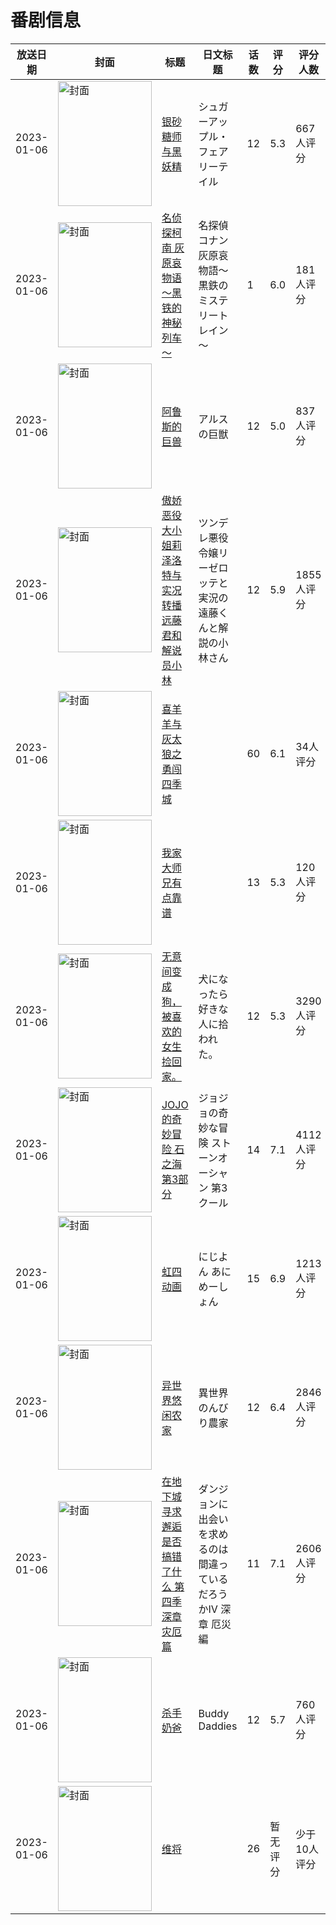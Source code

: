 # 番剧信息

|放送日期|封面|标题|日文标题|话数|评分|评分人数|
|---|---|---|---|---|---|---|
|2023-01-06|<img src="https://lain.bgm.tv/pic/cover/c/cf/70/351373_15yYP.jpg" alt="封面" style="width:150px;height:200px;object-fit:cover;">|[银砂糖师与黑妖精](https://bangumi.tv/subject/351373)|シュガーアップル・フェアリーテイル|12|5.3|667人评分|
|2023-01-06|<img src="https://lain.bgm.tv/pic/cover/c/ec/e7/410166_G6NCY.jpg" alt="封面" style="width:150px;height:200px;object-fit:cover;">|[名侦探柯南 灰原哀物语～黑铁的神秘列车～](https://bangumi.tv/subject/410166)|名探偵コナン 灰原哀物語～黒鉄のミステリートレイン～|1|6.0|181人评分|
|2023-01-06|<img src="https://lain.bgm.tv/pic/cover/c/86/f8/403020_IDDVV.jpg" alt="封面" style="width:150px;height:200px;object-fit:cover;">|[阿鲁斯的巨兽](https://bangumi.tv/subject/403020)|アルスの巨獣|12|5.0|837人评分|
|2023-01-06|<img src="https://lain.bgm.tv/pic/cover/c/db/31/363308_461Oh.jpg" alt="封面" style="width:150px;height:200px;object-fit:cover;">|[傲娇恶役大小姐莉泽洛特与实况转播远藤君和解说员小林](https://bangumi.tv/subject/363308)|ツンデレ悪役令嬢リーゼロッテと実況の遠藤くんと解説の小林さん|12|5.9|1855人评分|
|2023-01-06|<img src="https://lain.bgm.tv/pic/cover/c/0f/be/411253_9Bsz2.jpg" alt="封面" style="width:150px;height:200px;object-fit:cover;">|[喜羊羊与灰太狼之勇闯四季城](https://bangumi.tv/subject/411253)||60|6.1|34人评分|
|2023-01-06|<img src="https://lain.bgm.tv/pic/cover/c/81/e1/325329_Gjvac.jpg" alt="封面" style="width:150px;height:200px;object-fit:cover;">|[我家大师兄有点靠谱](https://bangumi.tv/subject/325329)||13|5.3|120人评分|
|2023-01-06|<img src="https://lain.bgm.tv/pic/cover/c/83/d3/374319_JSG4d.jpg" alt="封面" style="width:150px;height:200px;object-fit:cover;">|[无意间变成狗，被喜欢的女生捡回家。](https://bangumi.tv/subject/374319)|犬になったら好きな人に拾われた。|12|5.3|3290人评分|
|2023-01-06|<img src="https://lain.bgm.tv/pic/cover/c/f7/40/395782_2KxQx.jpg" alt="封面" style="width:150px;height:200px;object-fit:cover;">|[JOJO的奇妙冒险 石之海 第3部分](https://bangumi.tv/subject/395782)|ジョジョの奇妙な冒険 ストーンオーシャン 第3クール|14|7.1|4112人评分|
|2023-01-06|<img src="https://lain.bgm.tv/pic/cover/c/31/aa/401960_nQcWc.jpg" alt="封面" style="width:150px;height:200px;object-fit:cover;">|[虹四动画](https://bangumi.tv/subject/401960)|にじよん あにめーしょん|15|6.9|1213人评分|
|2023-01-06|<img src="https://lain.bgm.tv/pic/cover/c/09/1a/376137_OjCOB.jpg" alt="封面" style="width:150px;height:200px;object-fit:cover;">|[异世界悠闲农家](https://bangumi.tv/subject/376137)|異世界のんびり農家|12|6.4|2846人评分|
|2023-01-06|<img src="https://lain.bgm.tv/pic/cover/c/9e/4b/402223_xN4rh.jpg" alt="封面" style="width:150px;height:200px;object-fit:cover;">|[在地下城寻求邂逅是否搞错了什么 第四季 深章 灾厄篇](https://bangumi.tv/subject/402223)|ダンジョンに出会いを求めるのは間違っているだろうかⅣ 深章 厄災編|11|7.1|2606人评分|
|2023-01-06|<img src="https://lain.bgm.tv/pic/cover/c/39/70/405659_1ReXS.jpg" alt="封面" style="width:150px;height:200px;object-fit:cover;">|[杀手奶爸](https://bangumi.tv/subject/405659)|Buddy Daddies|12|5.7|760人评分|
|2023-01-06|<img src="https://lain.bgm.tv/pic/cover/c/6c/c0/413617_ttJh4.jpg" alt="封面" style="width:150px;height:200px;object-fit:cover;">|[维将](https://bangumi.tv/subject/413617)||26|暂无评分|少于10人评分|
